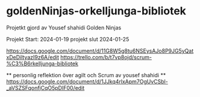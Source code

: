 # goldenNinjas-orkelljunga-bibliotek

Projetkt gjord av Yousef shahidi Golden Ninjas

Projekt Start: 2024-01-19 
projekt slut 2024-01-25

https://docs.google.com/document/d/11G8W5g8tu6NSEysAJo8P9JG5yQatxDeDiltyazI9z6A/edit
https://trello.com/b/t7vp8ojd/scrum-%C3%B6rkelljunga-bibliotek

** personlig reflektion över agilt och Scrum av yousef shahidi **
 https://docs.google.com/document/d/1JJkq4rlxApm7OgUvCSbl-_aVSZSFqonfjCqO5pDIF00/edit
